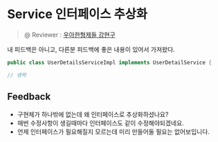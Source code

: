 # Service 인터페이스 추상화

> @ Reviewer : [우아한형제들 강현구](https://github.com/kang-hyungu)

내 피드백은 아니고, 다른분 피드백에 좋은 내용이 있어서 가져왔다.

```java
public class UserDetailsServiceImpl implements UserDetailService {

// 생략

```

## Feedback

- 구현체가 하나밖에 없는데 왜 인터페이스로 추상화하셨나요?
- 매번 수정사항이 생길때마다 인터페이스도 같이 수정해야되겠네요.
- 언제 인터페이스가 필요해질지 모르는데 미리 만들어둘 필요는 없어보입니다.
